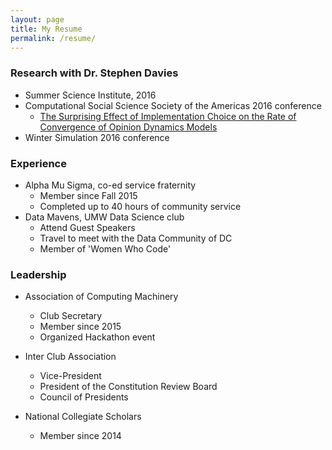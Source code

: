 ```yaml
---
layout: page
title: My Resume
permalink: /resume/
---
```


### Research with Dr. Stephen Davies
 * Summer Science Institute, 2016
 * Computational Social Science Society of the Americas 2016 conference
    *  [The Surprising Effect of Implementation Choice on the Rate of Convergence of Opinion Dynamics Models](http://cs.umw.edu/~stephen/daviesZontine.pdf)
* Winter Simulation 2016 conference

### Experience
 * Alpha Mu Sigma, co-ed service fraternity
   * Member since Fall 2015
   * Completed up to 40 hours of community service
 * Data Mavens, UMW Data Science club
   * Attend Guest Speakers
   * Travel to meet with the Data Community of DC
   * Member of 'Women Who Code'

### Leadership

* Association of Computing Machinery
  * Club Secretary
  * Member since 2015
  * Organized Hackathon event
  
* Inter Club Association
  * Vice-President
  * President of the Constitution Review Board
  * Council of Presidents
  
* National Collegiate Scholars
  * Member since 2014

